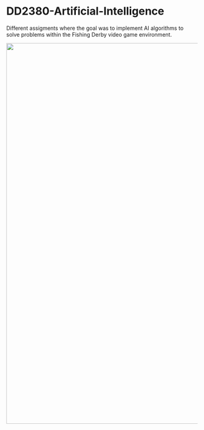 # DD2380-Artificial-Intelligence

Different assigments where the goal was to implement AI algorithms to solve problems within the Fishing Derby video game environment.

<p align="center">
  <img src="https://kth.kattis.com/problems/kth.ai.search/file/statement/en/img-0001.png" width="1000" />
</p>
